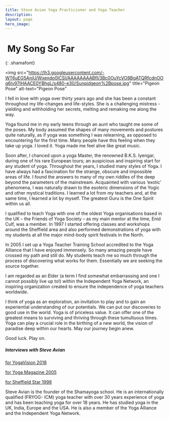 ```yaml
---
title: Steve Avian Yoga Practicioner and Yoga Teacher
description:
layout: page
hero_image:
---
```


# &nbsp;My Song So Far
{: .shamafont}

<img src="https://lh3.googleusercontent.com/-WT6uEG5AniU/Wxendo0lCSI/AAAAAAAABfI/3Bc0OuYcVO8BgATQRfcdnOOq6lv97IHAACE0YBhgL/s480-e30/Sunpidgeon%2Bpose.jpg" title="Pigeon Pose" alt-text="Pigeon Pose"

I fell in love with yoga over thirty years ago and she has been a constant throughout my life-changes and life-styles. She is a challenging mistress - yielding and withholding her secrets, melting and remaking me along the way.

Yoga found me in my early teens through an aunt who taught me some of the poses. My body assumed the shapes of many movements and postures quite naturally, as if yoga was something I was relearning, as opposed to encountering for the first time. Many people have this feeling when they take up yoga. I loved it. Yoga made me feel alive like great music.

Soon after, I chanced upon a yoga Master, the renowned B.K.S. Iyengar, during one of his rare European tours; an auspicious and inspiring start for any student of yoga. Throughout the years, I studied many styles of Yoga. I have always had a fascination for the strange, obscure and impossible areas of life. I found the answers to many of my own riddles of the deep beyond the parameters of the mainstream. Acquainted with various ‘exotic’ phenomena, I was naturally drawn to the esoteric dimensions of the Yogic and other mystical traditions. I learned a lot from my teachers and, at the same time, I learned a lot by myself. The greatest Guru is the One Spirit within us all.

I qualified to teach Yoga with one of the oldest Yoga organisations based in the UK – the Friends of Yoga Society – as my main mentor at the time, Enid Culf, was a member. In 1997 I started offering classes and workshops around the Sheffield area and also performed demonstrations of yoga with my students at all the major mind-body spirit festivals in the North.

In 2005 I set up a Yoga Teacher Training School accredited to the Yoga Alliance that I have enjoyed immensely. So many amazing people have crossed my path and still do. My students teach me so much through the process of discovering what works for them. Essentially we are seeking the source together.

I am regarded as an Elder (a term I find somewhat embarrassing and one I cannot possibly live up to!) within the Independent Yoga Network, an inspiring organization created to ensure the independence of yoga teachers worldwide.

I think of yoga as an exploration, an invitation to play and to gain an experiential understanding of our potentials. We can put our discoveries to good use in the world. Yoga is of priceless value. It can offer one of the greatest means to surviving and thriving through these tumultuous times. Yoga can play a crucial role in the birthing of a new world, the vision of paradise deep within our hearts. May our journey begin anew.

Good luck. Play on.

##### Interviews with Steve Avian

[for YogaVision 2018](/steve-avian/interview/)

[for Yoga Magazine 2005](/shamayoga-in-the-media/print-media/)

[for Sheffield Star 1998](/shamayoga-in-the-media/print-media/)

Steve Avian is the founder of the Shamayoga school. He is an internationally qualified (FRYOG- ICM) yoga teacher with over 30 years experience of yoga and has been teaching yoga for over 18 years. He has studied yoga in the UK, India, Europe and the USA. He is also a member of the Yoga Alliance and the Independent Yoga Network.